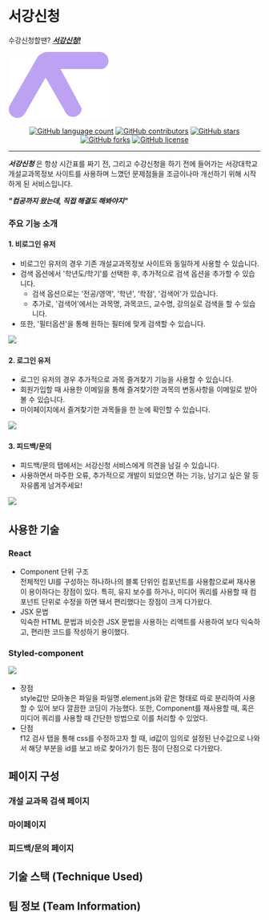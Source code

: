 # 서강신청

수강신청할땐? [**_서강신청!_**](http://sogang-sincheong.com)

[![logo](https://github.com/facade-team/sogang-register-web/blob/master/src/assets/img/logo.png)](http://sogang-sincheong.com)

<p align="center">
	<a href="https://github.com/facade-team/sogang-register-web/search?l=TSX&type=code"><img alt="GitHub language count" src="https://img.shields.io/github/languages/count/facade-team/sogang-register-web"></a>
	<a href="https://github.com/facade-team/sogang-register-web/graphs/contributors"><img alt="GitHub contributors" src="https://img.shields.io/github/contributors/facade-team/sogang-register-web?color=success"></a>
	<a href="https://github.com/facade-team/sogang-register-web/stargazers"><img alt="GitHub stars" src="https://img.shields.io/github/stars/facade-team/sogang-register-web"></a>
	<a href="https://github.com/facade-team/sogang-register-web/network"><img alt="GitHub forks" src="https://img.shields.io/github/forks/facade-team/sogang-register-web"></a>
	<a href="https://github.com/facade-team/sogang-register-web/blob/master/LICENSE"><img alt="GitHub license" src="https://img.shields.io/github/license/facade-team/sogang-register-web"></a>
</p>

---

**_서강신청_** 은 항상 시간표를 짜기 전, 그리고 수강신청을 하기 전에 들어가는 서강대학교 개설교과목정보 사이트를 사용하며 느꼈던 문제점들을 조금이나마 개선하기 위해 시작하게 된 서비스입니다.

_**"컴공까지 왔는데, 직접 해결도 해봐야지"**_

### 주요 기능 소개

#### 1. 비로그인 유저

- 비로그인 유저의 경우 기존 개설교과목정보 사이트와 동일하게 사용할 수 있습니다.
- 검색 옵션에서 '학년도/학기'를 선택한 후, 추가적으로 검색 옵션을 추가할 수 있습니다.
  - 검색 옵션으로는 '전공/영역', '학년', '학점', '검색어'가 있습니다.
  - 추가로, '검색어'에서는 과목명, 과목코드, 교수명, 강의실로 검색을 할 수 있습니다.
- 또한, '필터옵션'을 통해 원하는 필터에 맞게 검색할 수 있습니다.

<img src = "https://www.notion.so/image/https%3A%2F%2Fs3-us-west-2.amazonaws.com%2Fsecure.notion-static.com%2F08a8f0b3-1211-46fc-94f2-e1fc6692f060%2F%E1%84%89%E1%85%B3%E1%84%8F%E1%85%B3%E1%84%85%E1%85%B5%E1%86%AB%E1%84%89%E1%85%A3%E1%86%BA_2021-08-15_%E1%84%8B%E1%85%A9%E1%84%92%E1%85%AE_5.52.37.png?table=block&id=b23b1df8-5deb-4522-861e-da65f486e257&spaceId=245b7cab-78ce-4eca-ad7c-a658eb996c42&width=2360&userId=de81cae8-d8ea-4da1-a571-2823f68a3d2d&cache=v2"/>

#### 2. 로그인 유저

- 로그인 유저의 경우 추가적으로 과목 즐겨찾기 기능을 사용할 수 있습니다.
- 회원가입할 때 사용한 이메일을 통해 즐겨찾기한 과목의 변동사항을 이메일로 받아 볼 수 있습니다.
- 마이페이지에서 즐겨찾기한 과목들을 한 눈에 확인할 수 있습니다.

<img src = "https://www.notion.so/image/https%3A%2F%2Fs3-us-west-2.amazonaws.com%2Fsecure.notion-static.com%2Fc84ce974-eceb-4c2a-b651-82e6064de453%2F%E1%84%89%E1%85%B3%E1%84%8F%E1%85%B3%E1%84%85%E1%85%B5%E1%86%AB%E1%84%89%E1%85%A3%E1%86%BA_2021-08-14_%E1%84%8B%E1%85%A9%E1%84%92%E1%85%AE_10.28.57.png?table=block&id=6f35cb33-f528-4106-b8a3-80eb285e16b5&spaceId=245b7cab-78ce-4eca-ad7c-a658eb996c42&width=2360&userId=de81cae8-d8ea-4da1-a571-2823f68a3d2d&cache=v2"/>

#### 3. 피드백/문의

- 피드백/문의 탭에서는 서강신청 서비스에게 의견을 남길 수 있습니다.
- 사용하면서 마주한 오류, 추가적으로 개발이 되었으면 하는 기능, 남기고 싶은 말 등 자유롭게 남겨주세요!

<img src = "https://www.notion.so/image/https%3A%2F%2Fs3-us-west-2.amazonaws.com%2Fsecure.notion-static.com%2F9d361c96-c595-46c8-a66c-2f0de2690ac2%2F%E1%84%89%E1%85%B3%E1%84%8F%E1%85%B3%E1%84%85%E1%85%B5%E1%86%AB%E1%84%89%E1%85%A3%E1%86%BA_2021-08-14_%E1%84%8B%E1%85%A9%E1%84%92%E1%85%AE_10.17.09.png?table=block&id=8c6cdd78-26fc-45e5-bf17-a5df3d0ebb43&spaceId=245b7cab-78ce-4eca-ad7c-a658eb996c42&width=2360&userId=de81cae8-d8ea-4da1-a571-2823f68a3d2d&cache=v2"/>

## 사용한 기술

### React

- Component 단위 구조  
  전체적인 UI를 구성하는 하나하나의 블록 단위인 컴포넌트를 사용함으로써 재사용이 용이하다는 장점이 있다. 특히, 유지 보수를 하거나, 미디어 쿼리를 사용할 때 컴포넌트 단위로 수정을 하면 돼서 편리했다는 장점이 크게 다가왔다.
- JSX 문법  
  익숙한 HTML 문법과 비슷한 JSX 문법을 사용하는 리액트를 사용하여 보다 익숙하고, 편리한 코드를 작성하기 용이했다.

### Styled-component

<img src="https://blog.kakaocdn.net/dn/AMVCv/btqGbqFAeG4/VL93Ekz0y1iyALV25fAcS1/img.png" width="100"/>

- 장점  
  style값만 모아놓은 파일을 파일명.element.js와 같은 형태로 따로 분리하여 사용할 수 있어 보다 깔끔한 코딩이 가능했다. 또한, Component를 재사용할 때, 혹은 미디어 쿼리를 사용할 때 간단한 방법으로 이를 처리할 수 있었다.
- 단점  
  f12 검사 탭을 통해 css를 수정하고자 할 때, id값이 임의로 설정된 난수값으로 나와서 해당 부분을 id를 보고 바로 찾아가기 힘든 점이 단점으로 다가왔다.

## 페이지 구성

### 개설 교과목 검색 페이지

### 마이페이지

### 피드백/문의 페이지

## 기술 스택 (Technique Used)

## 팀 정보 (Team Information)
